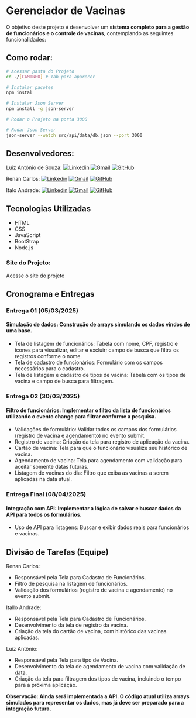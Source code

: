# Gerenciador de Vacinas

O objetivo deste projeto é desenvolver um **sistema completo para a gestão de funcionários e o controle de vacinas**, contemplando as seguintes funcionalidades:

## Como rodar:

```bash
# Acessar pasta do Projeto
cd ./[CAMINHO] # Tab para aparecer

# Instalar pacotes
npm instal

# Instalar Json Server
npm install -g json-server

# Rodar o Projeto na porta 3000

# Rodar Json Server
json-server --watch src/api/data/db.json --port 3000

```

## Desenvolvedores:

Luiz Antônio de Souza: 
[![Linkedin](https://img.shields.io/badge/LinkedIn-0077B5?style=for-the-badge&logo=linkedin&logoColor=white)](https://www.linkedin.com/in/luiz-antonio-souza-5000a226b/)
[![Gmail](https://img.shields.io/badge/Gmail-D14836?style=for-the-badge&logo=gmail&logoColor=white)](https://luixzsouza.com.br/contact)
[![GitHub](https://img.shields.io/badge/GitHub-100000?style=for-the-badge&logo=github&logoColor=white)](https://github.com/LuixzSouza)

Renan Carlos:
[![Linkedin](https://img.shields.io/badge/LinkedIn-0077B5?style=for-the-badge&logo=linkedin&logoColor=white)](https://www.linkedin.com/in/renan-carlos-51a422280/)
[![Gmail](https://img.shields.io/badge/Gmail-D14836?style=for-the-badge&logo=gmail&logoColor=white)](https://github.com/RRenann)
[![GitHub](https://img.shields.io/badge/GitHub-100000?style=for-the-badge&logo=github&logoColor=white)](https://github.com/RRenann)

Italo Andrade:
[![Linkedin](https://img.shields.io/badge/LinkedIn-0077B5?style=for-the-badge&logo=linkedin&logoColor=white)](https://www.linkedin.com)
[![Gmail](https://img.shields.io/badge/Gmail-D14836?style=for-the-badge&logo=gmail&logoColor=white)](italloam123@gmail.com)
[![GitHub](https://img.shields.io/badge/GitHub-100000?style=for-the-badge&logo=github&logoColor=white)](https://github.com/italloandrade)


## Tecnologias Utilizadas
- HTML
- CSS
- JavaScript
- BootStrap
- Node.js

### **Site do Projeto:**
Acesse o site do projeto

## Cronograma e Entregas

### Entrega 01 (05/03/2025)
#### Simulação de dados: Construção de arrays simulando os dados vindos de uma base.

- Tela de listagem de funcionários: Tabela com nome, CPF, registro e ícones para visualizar, editar e excluir; campo de busca que filtra os registros conforme o nome.
- Tela de cadastro de funcionários: Formulário com os campos necessários para o cadastro.
- Tela de listagem e cadastro de tipos de vacina: Tabela com os tipos de vacina e campo de busca para filtragem.

### Entrega 02 (30/03/2025)
#### Filtro de funcionários: Implementar o filtro da lista de funcionários utilizando o evento change para filtrar conforme a pesquisa.

- Validações de formulário: Validar todos os campos dos formulários (registro de vacina e agendamento) no evento submit.
- Registro de vacina: Criação da tela para registro de aplicação da vacina.
- Cartão de vacina: Tela para que o funcionário visualize seu histórico de vacina.
- Agendamento de vacina: Tela para agendamento com validação para aceitar somente datas futuras.
- Listagem de vacinas do dia: Filtro que exiba as vacinas a serem aplicadas na data atual.

### Entrega Final (08/04/2025)
#### Integração com API: Implementar a lógica de salvar e buscar dados da API para todos os formulários.

- Uso de API para listagens: Buscar e exibir dados reais para funcionários e vacinas.

## Divisão de Tarefas (Equipe)
Renan Carlos:

- Responsável pela Tela para Cadastro de Funcionários.
- Filtro de pesquisa na listagem de funcionários.
- Validação dos formulários (registro de vacina e agendamento) no evento submit.

Itallo Andrade:

- Responsável pela Tela para Cadastro de Funcionários.
- Desenvolvimento da tela de registro da vacina.
- Criação da tela do cartão de vacina, com histórico das vacinas aplicadas.

Luiz Antônio:

- Responsável pela Tela para tipo de Vacina.
- Desenvolvimento da tela de agendamento de vacina com validação de data.
- Criação da tela para filtragem dos tipos de vacina, incluindo o tempo para a próxima aplicação.

**Observação: Ainda será implementada a API. O código atual utiliza arrays simulados para representar os dados, mas já deve ser preparado para a integração futura.**
